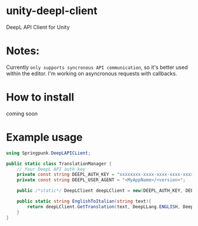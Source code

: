 # unity-deepl-client

DeepL API Client for Unity

# Notes:

Currently `only supports syncronous API communication`, so it's better used within the editor.
I'm working on asyncronous requests with callbacks.

# How to install

coming soon

# Example usage

```cs
using Springpunk.DeepLAPICLient;

public static class TranslationManager {
    // Your DeepL API auth key
    private const string DEEPL_AUTH_KEY = "xxxxxxxx-xxxx-xxxx-xxxx-xxxxxxxxxxxx:xx";
    private const string DEEPL_USER_AGENT = "<MyAppName>/<version>";

    public /*static*/ DeepLClient deepLClient = new(DEEPL_AUTH_KEY, DEEPL_USER_AGENT)

    public static string EnglishToItalian(string text){
        return deepLClient.GetTranslation(text, DeepLLang.ENGLISH, DeepLLang.ITALIAN)
    }
}
```
